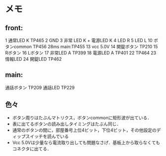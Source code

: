 
# メモ

## front:
1 通常LED K TP465
2 GND
3 非常 LED K + 電源LED K
4 LED R
5 LED L
10 ボタンcommon TP456 28ms main:TP455
13 vcc 5.0V
14 開錠ボタン TP210
15 Rボタン
16 Lボタン
17 非常LED A TP399
18 電源LED A TP401
22 TP464
23 情報LED
24 開錠LED TP462

## main:
通話ボタン TP209
通話LED TP229

## 色々

- ボタン周りはたぶんマトリクス，ボタンcommonに矩形波が出ている．
- 表に出てるボタンの読み出しタイミングはたぶん同じ．
- 通常のボタンの間に，部屋番号上位4ビット，下位4ビット，その他設定のディップスイッチを読んでいる
- Vcc 5.0Vは少量なら電流取り出しても問題なさげ．基板上から取らなくてもコネクタに出てる．
